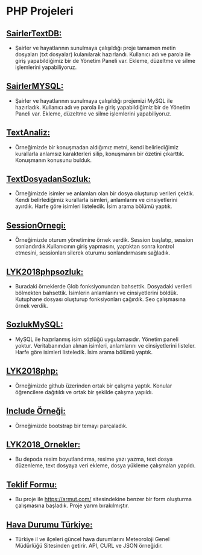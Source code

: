 
# PHP Projeleri

## [SairlerTextDB:](https://github.com/nuriakman/SairlerTextDB)
 -  Şairler ve hayatlarının sunulmaya çalışıldığı proje tamamen metin dosyaları (txt dosyalar) kulanılarak hazırlandı. Kullanıcı adı ve parola ile giriş yapabildiğimiz bir de Yönetim Paneli var. Ekleme, düzeltme ve silme işlemlerini yapabiliyoruz.

## [SairlerMYSQL:](https://github.com/nuriakman/SairlerMySQL)
-  Şairler ve hayatlarının sunulmaya çalışıldığı projemizi MySQL ile  hazırladık. Kullanıcı adı ve parola ile giriş yapabildiğimiz bir de Yönetim Paneli var. Ekleme, düzeltme ve silme işlemlerini yapabiliyoruz.

## [TextAnaliz:](https://github.com/nuriakman/TextAnaliz)
- Örneğimizde bir konuşmadan aldığımız metni, kendi belirlediğimiz kurallarla anlamsız karakterleri silip, konuşmanın bir özetini çıkarttık. Konuşmanın konusunu bulduk.  

## [TextDosyadanSozluk:](https://github.com/nuriakman/TextDosyadanSozluk)
- Örneğimizde isimler ve anlamları olan bir dosya oluşturup verileri çektik. Kendi belirlediğimiz kurallarla isimleri, anlamlarını ve cinsiyetlerini ayırdık. Harfe göre isimleri listeledik. İsim arama bölümü yaptık.

## [SessionOrnegi:](https://github.com/nuriakman/SessionOrnegi)
- Örneğimizde oturum yönetimine örnek verdik. Session başlatıp, session sonlandırdık.Kullanıcının giriş yapmasını, yaptıktan sonra kontrol etmesini, sessionları silerek oturumu sonlandırmasını sağladık.

## [LYK2018phpsozluk:](https://github.com/nuriakman/lyk2018phpsozluk)
- Buradaki örneklerde Glob fonksiyonundan bahsettik. Dosyadaki verileri bölmekten bahsettik. İsimlerin anlamlarını ve cinsiyetlerini böldük. Kutuphane dosyası oluşturup fonksiyonları çağırdık. Seo çalışmasına örnek verdik.

## [SozlukMySQL:](https://github.com/nuriakman/SozlukMySQL)
- MySQL ile hazırlanmış isim sözlüğü uygulamasıdır. Yönetim paneli yoktur. Veritabanından alınan isimleri, anlamlarını ve cinsiyetlerini listeler. Harfe göre isimleri listeledik. İsim arama bölümü yaptık.

## [LYK2018php:](https://github.com/nuriakman/lyk2018php)
- Örneğimizde github üzerinden ortak bir çalışma yaptık. Konular öğrencilere dağıtıldı ve ortak bir şekilde çalışma yapıldı.

## [Include Örneği:](https://github.com/nuriakman/include_ornegi)
- Örneğimizde bootstrap bir temayı parçaladık.

## [LYK2018_Ornekler:](https://github.com/nuriakman/LYK2018_Ornekler)
- Bu depoda resim boyutlandırma, resime yazı yazma, text dosya düzenleme, text dosyaya veri ekleme, dosya yükleme çalışmaları yapıldı.

## [Teklif Formu:](https://github.com/nuriakman/teklif)
- Bu proje ile https://armut.com/ sitesindekine benzer bir form oluşturma çalışmasına başladık. Proje yarım bırakılmıştır.

## [Hava Durumu Türkiye:](https://github.com/nuriakman/turkeyweather-api)
- Türkiye il ve ilçeleri güncel hava durumlarını Meteoroloji Genel Müdürlüğü Sitesinden getirir. API, CURL ve JSON örneğidir.
